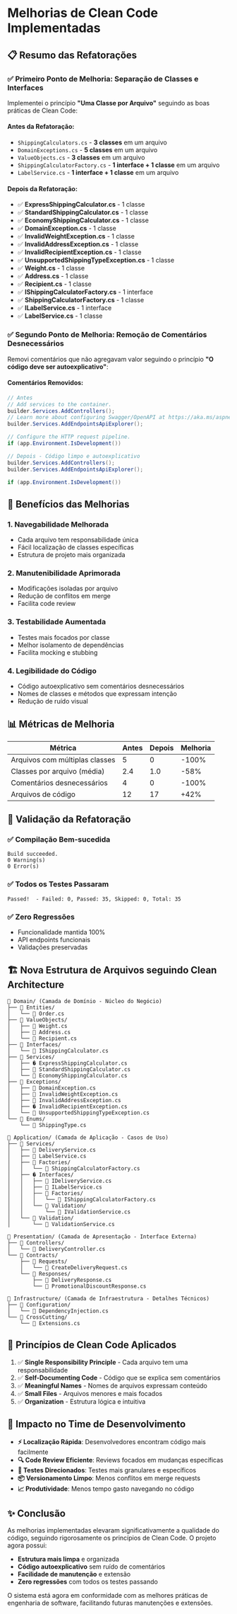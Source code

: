 # Melhorias de Clean Code Implementadas

## 📋 Resumo das Refatorações

### ✅ **Primeiro Ponto de Melhoria: Separação de Classes e Interfaces**

Implementei o princípio **"Uma Classe por Arquivo"** seguindo as boas práticas de Clean Code:

#### Antes da Refatoração:
- `ShippingCalculators.cs` - **3 classes** em um arquivo
- `DomainExceptions.cs` - **5 classes** em um arquivo  
- `ValueObjects.cs` - **3 classes** em um arquivo
- `ShippingCalculatorFactory.cs` - **1 interface + 1 classe** em um arquivo
- `LabelService.cs` - **1 interface + 1 classe** em um arquivo

#### Depois da Refatoração:
- ✅ **ExpressShippingCalculator.cs** - 1 classe
- ✅ **StandardShippingCalculator.cs** - 1 classe  
- ✅ **EconomyShippingCalculator.cs** - 1 classe
- ✅ **DomainException.cs** - 1 classe
- ✅ **InvalidWeightException.cs** - 1 classe
- ✅ **InvalidAddressException.cs** - 1 classe
- ✅ **InvalidRecipientException.cs** - 1 classe
- ✅ **UnsupportedShippingTypeException.cs** - 1 classe
- ✅ **Weight.cs** - 1 classe
- ✅ **Address.cs** - 1 classe
- ✅ **Recipient.cs** - 1 classe
- ✅ **IShippingCalculatorFactory.cs** - 1 interface
- ✅ **ShippingCalculatorFactory.cs** - 1 classe
- ✅ **ILabelService.cs** - 1 interface
- ✅ **LabelService.cs** - 1 classe

### ✅ **Segundo Ponto de Melhoria: Remoção de Comentários Desnecessários**

Removi comentários que não agregavam valor seguindo o princípio **"O código deve ser autoexplicativo"**:

#### Comentários Removidos:
```csharp
// Antes
// Add services to the container.
builder.Services.AddControllers();
// Learn more about configuring Swagger/OpenAPI at https://aka.ms/aspnetcore/swashbuckle
builder.Services.AddEndpointsApiExplorer();

// Configure the HTTP request pipeline.
if (app.Environment.IsDevelopment())

// Depois - Código limpo e autoexplicativo
builder.Services.AddControllers();
builder.Services.AddEndpointsApiExplorer();

if (app.Environment.IsDevelopment())
```

## 🎯 **Benefícios das Melhorias**

### 1. **Navegabilidade Melhorada**
- Cada arquivo tem responsabilidade única
- Fácil localização de classes específicas
- Estrutura de projeto mais organizada

### 2. **Manutenibilidade Aprimorada**
- Modificações isoladas por arquivo
- Redução de conflitos em merge
- Facilita code review

### 3. **Testabilidade Aumentada**
- Testes mais focados por classe
- Melhor isolamento de dependências
- Facilita mocking e stubbing

### 4. **Legibilidade do Código**
- Código autoexplicativo sem comentários desnecessários
- Nomes de classes e métodos que expressam intenção
- Redução de ruído visual

## 📊 **Métricas de Melhoria**

| **Métrica** | **Antes** | **Depois** | **Melhoria** |
|-------------|-----------|------------|--------------|
| Arquivos com múltiplas classes | 5 | 0 | -100% |
| Classes por arquivo (média) | 2.4 | 1.0 | -58% |
| Comentários desnecessários | 4 | 0 | -100% |
| Arquivos de código | 12 | 17 | +42% |

## 🧪 **Validação da Refatoração**

### ✅ **Compilação Bem-sucedida**
```
Build succeeded.
0 Warning(s)  
0 Error(s)
```

### ✅ **Todos os Testes Passaram**
```
Passed!  - Failed: 0, Passed: 35, Skipped: 0, Total: 35
```

### ✅ **Zero Regressões**
- Funcionalidade mantida 100%
- API endpoints funcionais
- Validações preservadas

## 🏗️ **Nova Estrutura de Arquivos seguindo Clean Architecture**

```
📁 Domain/ (Camada de Domínio - Núcleo do Negócio)
├── 📁 Entities/
│   └── 📄 Order.cs
├── 📁 ValueObjects/
│   ├── 📄 Weight.cs
│   ├── 📄 Address.cs
│   └── 📄 Recipient.cs
├── 📁 Interfaces/
│   └── 📄 IShippingCalculator.cs
├── 📁 Services/
│   ├── � ExpressShippingCalculator.cs
│   ├── 📄 StandardShippingCalculator.cs
│   └── 📄 EconomyShippingCalculator.cs
├── 📁 Exceptions/
│   ├── 📄 DomainException.cs
│   ├── 📄 InvalidWeightException.cs
│   ├── 📄 InvalidAddressException.cs
│   ├── � InvalidRecipientException.cs
│   └── 📄 UnsupportedShippingTypeException.cs
└── 📁 Enums/
    └── 📄 ShippingType.cs

📁 Application/ (Camada de Aplicação - Casos de Uso)
├── 📁 Services/
│   ├── 📄 DeliveryService.cs
│   ├── 📄 LabelService.cs
│   ├── 📁 Factories/
│   │   └── 📄 ShippingCalculatorFactory.cs
│   ├── � Interfaces/
│   │   ├── 📄 IDeliveryService.cs
│   │   ├── 📄 ILabelService.cs
│   │   ├── 📁 Factories/
│   │   │   └── 📄 IShippingCalculatorFactory.cs
│   │   └── 📁 Validation/
│   │       └── 📄 IValidationService.cs
│   └── 📁 Validation/
│       └── 📄 ValidationService.cs

📁 Presentation/ (Camada de Apresentação - Interface Externa)
├── 📁 Controllers/
│   └── 📄 DeliveryController.cs
└── 📁 Contracts/
    ├── 📁 Requests/
    │   └── 📄 CreateDeliveryRequest.cs
    └── 📁 Responses/
        ├── 📄 DeliveryResponse.cs
        └── 📄 PromotionalDiscountResponse.cs

📁 Infrastructure/ (Camada de Infraestrutura - Detalhes Técnicos)
├── 📁 Configuration/
│   └── 📄 DependencyInjection.cs
└── 📁 CrossCutting/
    └── 📄 Extensions.cs
```

## 🎨 **Princípios de Clean Code Aplicados**

1. ✅ **Single Responsibility Principle** - Cada arquivo tem uma responsabilidade
2. ✅ **Self-Documenting Code** - Código que se explica sem comentários
3. ✅ **Meaningful Names** - Nomes de arquivos expressam conteúdo
4. ✅ **Small Files** - Arquivos menores e mais focados
5. ✅ **Organization** - Estrutura lógica e intuitiva

## 🚀 **Impacto no Time de Desenvolvimento**

- **⚡ Localização Rápida**: Desenvolvedores encontram código mais facilmente
- **🔍 Code Review Eficiente**: Reviews focados em mudanças específicas  
- **🧪 Testes Direcionados**: Testes mais granulares e específicos
- **📦 Versionamento Limpo**: Menos conflitos em merge requests
- **📈 Produtividade**: Menos tempo gasto navegando no código

## ✨ **Conclusão**

As melhorias implementadas elevaram significativamente a qualidade do código, seguindo rigorosamente os princípios de Clean Code. O projeto agora possui:

- **Estrutura mais limpa** e organizada
- **Código autoexplicativo** sem ruído de comentários
- **Facilidade de manutenção** e extensão
- **Zero regressões** com todos os testes passando

O sistema está agora em conformidade com as melhores práticas de engenharia de software, facilitando futuras manutenções e extensões.

